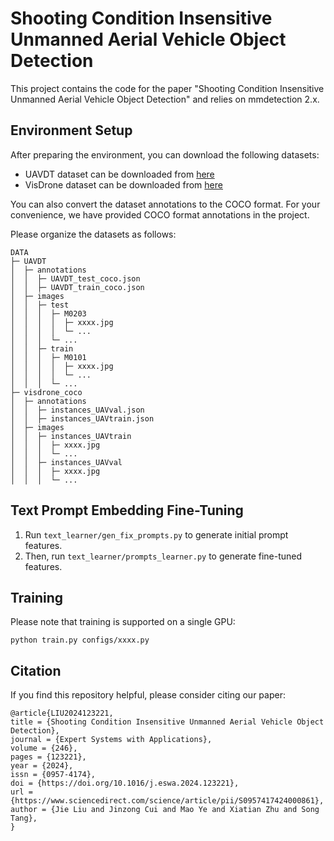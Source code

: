 # Shooting Condition Insensitive Unmanned Aerial Vehicle Object Detection

This project contains the code for the paper "Shooting Condition Insensitive Unmanned Aerial Vehicle Object Detection" and relies on mmdetection 2.x.

## Environment Setup
After preparing the environment, you can download the following datasets:
- UAVDT dataset can be downloaded from [here](https://sites.google.com/view/grli-uavdt/%E9%A6%96%E9%A1%B5)
- VisDrone dataset can be downloaded from [here](https://github.com/VisDrone/VisDrone-Dataset)

You can also convert the dataset annotations to the COCO format. For your convenience, we have provided COCO format annotations in the project.

Please organize the datasets as follows:

```shell
DATA
├─ UAVDT
│  ├─ annotations
│  │  ├─ UAVDT_test_coco.json
│  │  ├─ UAVDT_train_coco.json
│  ├─ images
│  │  ├─ test
│  │  │  ├─ M0203
│  │  │  │  ├─ xxxx.jpg
│  │  │  │  └─ ...
│  │  │  └─ ...
│  │  ├─ train
│  │  │  ├─ M0101
│  │  │  │  ├─ xxxx.jpg
│  │  │  │  └─ ...
│  │  │  └─ ...
├─ visdrone_coco
│  ├─ annotations
│  │  ├─ instances_UAVval.json
│  │  ├─ instances_UAVtrain.json
│  ├─ images
│  │  ├─ instances_UAVtrain
│  │  │  ├─ xxxx.jpg
│  │  │  └─ ...
│  │  ├─ instances_UAVval
│  │  │  ├─ xxxx.jpg
│  │  │  └─ ...
```


## Text Prompt Embedding Fine-Tuning
1. Run `text_learner/gen_fix_prompts.py` to generate initial prompt features.
2. Then, run `text_learner/prompts_learner.py` to generate fine-tuned features.

## Training
Please note that training is supported on a single GPU:

```shell
python train.py configs/xxxx.py
```

## Citation
If you find this repository helpful, please consider citing our paper:

```shell
@article{LIU2024123221,
title = {Shooting Condition Insensitive Unmanned Aerial Vehicle Object Detection},
journal = {Expert Systems with Applications},
volume = {246},
pages = {123221},
year = {2024},
issn = {0957-4174},
doi = {https://doi.org/10.1016/j.eswa.2024.123221},
url = {https://www.sciencedirect.com/science/article/pii/S0957417424000861},
author = {Jie Liu and Jinzong Cui and Mao Ye and Xiatian Zhu and Song Tang},
}
```